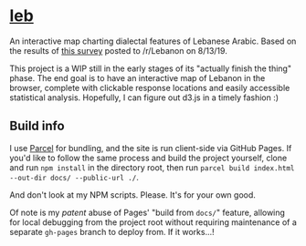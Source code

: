 # [leb](https://supposedly.github.io/leb)
An interactive map charting dialectal features of Lebanese Arabic. Based on the results of
[this survey](https://forms.gle/U4h1xtSJZ5nnv5Ku7) posted to /r/Lebanon on 8/13/19.

This project is a WIP still in the early stages of its "actually finish the thing" phase. The end goal is to have
an interactive map of Lebanon in the browser, complete with clickable response locations and easily accessible
statistical analysis. Hopefully, I can figure out d3.js in a timely fashion :)

## Build info
I use [Parcel](https://parceljs.org/) for bundling, and the site is run client-side via GitHub Pages. If you'd like
to follow the same process and build the project yourself, clone and run `npm install` in the directory root, then
run `parcel build index.html --out-dir docs/ --public-url ./`.

And don't look at my NPM scripts. Please. It's for your own good.

Of note is my *patent* abuse of Pages' "build from `docs/`" feature, allowing for local debugging from the project
root without requiring maintenance of a separate `gh-pages` branch to deploy from. If it works...!
